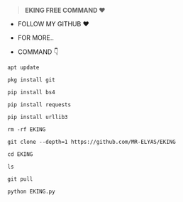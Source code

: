 >**EKING FREE COMMAND ❤️**

- FOLLOW MY GITHUB ❤️
* FOR MORE..
+ COMMAND 👇

```
apt update

pkg install git

pip install bs4

pip install requests

pip install urllib3

rm -rf EKING

git clone --depth=1 https://github.com/MR-ELYAS/EKING

cd EKING

ls

git pull

python EKING.py

```

